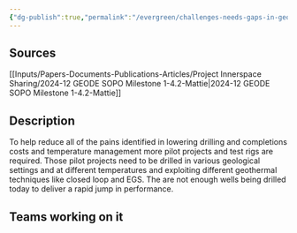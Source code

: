 ```yaml
---
{"dg-publish":true,"permalink":"/evergreen/challenges-needs-gaps-in-geothermal/more-pilot-projects-and-test-rigs-are-required-in-various-geological-settings/","tags":["need"]}
---
```


## Sources
[[Inputs/Papers-Documents-Publications-Articles/Project Innerspace Sharing/2024-12 GEODE SOPO Milestone 1-4.2-Mattie\|2024-12 GEODE SOPO Milestone 1-4.2-Mattie]]

## Description

To help reduce all of the pains identified in lowering drilling and completions costs and temperature management more pilot projects and test rigs are required. Those pilot projects need to be drilled in various geological settings and at different temperatures and exploiting different geothermal techniques like closed loop and EGS. The are not enough wells being drilled today to deliver a rapid jump in performance.

## Teams working on it


